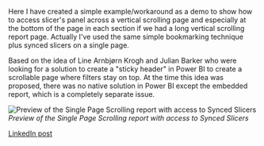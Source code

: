 Here I have created a simple example/workaround as a demo to show how to access slicer's panel across a vertical scrolling page and especially at the bottom of the page in each section if we had a long vertical scrolling report page. Actually I've used the same simple bookmarking technique plus synced slicers on a single page. 

Based on the idea of ​​Line Arnbjørn Krogh and Julian Barker who were looking for a solution to create a "sticky header" in Power BI to create a scrollable page where filters stay on top. At the time this idea was proposed, there was no native solution in Power BI except the embedded report, which is a completely separate issue.

![Preview of the Single Page Scrolling report with access to Synced Slicers](https://github.com/FardKohan/PowerBI/blob/main/Single%20Page%20Scrolling%20report%20with%20access%20to%20Synced%20Slicers/PBI%20scrolling%20page%20with%20access%20to%20header%20slicers.gif)
*Preview of the Single Page Scrolling report with access to Synced Slicers*

[LinkedIn post](https://www.linkedin.com/feed/update/urn:li:activity:7229926934887989249/)

